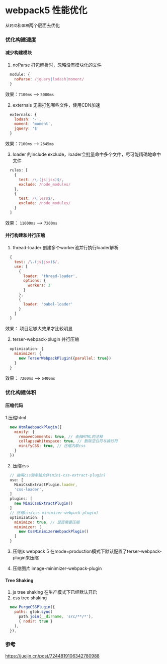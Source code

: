 # webpack5 性能优化
从`时间`和`体积`两个层面去优化

### 优化构建速度
#### 减少构建模块
1. noParse 打包解析时，忽略没有模块化的文件

```javascript
  module: {
    noParse: /jquery|lodash|moment/
  }
```

效果：`7100ms` --> `5000ms`

2. externals 无需打包哪些文件，使用CDN加速
```javascript
  externals: {
    lodash: '-',
    moment: 'moment',
    jquery: '$'
  }
```
效果：`7100ms` --> `2645ms`

3. loader 的include exclude，loader会批量命中多个文件，尽可能精确地命中文件
```javascript
  rules: [
    {
      test: /\.(js|jsx)$/,
      exclude: /node_modules/
    },
    {
      test: /\.less$/,
      exclude: /node_modules/
    }
  ]
```
效果： `11000ms` --> `7200ms`

#### 并行构建和并行压缩
1. thread-loader 创建多个worker池并行执行loader解析
```javascript
  {
    test: /\.(js|jsx)$/,
    use: [
      {
        loader: 'thread-loader',
        options: {
          workers: 3
        }
      },
      {
        loader: 'babel-loader'
      }
    ]
  }
```
效果： 项目足够大效果才比较明显

2. terser-webpack-plugin 并行压缩
```javascript
  optimization: {
    minimizer: {
      new TerserWebpackPlugin({parallel: true})
    }
  }
```
效果： `7200ms` --> `6400ms`

### 优化构建体积

#### 压缩代码
1.压缩html
```javascript
  new HtmlWebpackPlugin({
    minify: {
      removeComments: true, // 去掉HTML的注释
      collapseWhitespace: true, // 删除空白符与换行符
      minifyCSS: true, // 压缩内联css
    }
  })
```
2. 压缩css
```javascript
  // 抽离css到单独文件(mini-css-extract-plugin)
  use: [
    MiniCssExtractPlugin.loader,
    'css-loader',
  ]
  plugins: [
    new MiniCssExtractPlugin()
  ]
  // 压缩css(css-minimizer-webpack-plugin)
  optimization: {
    minimize: true, // 是否需要压缩
    minimizer: [
      new CssMinimizerWebpackPlugin()
    ]
  }
```
3. 压缩js
webpack 5 在mode=production模式下默认配置了terser-webpack-plugin来压缩

4. 压缩图片
image-minimizer-webpack-plugin

#### Tree Shaking
1. js tree shaking 在生产模式下已经默认开启
2. css tree shaking 
```javascript
  new PurgeCSSPlugin({
    paths: glob.sync(
      path.join(__dirname, 'src/**/*'),
      { nodir: true }
    ),
  }),
```

### 参考
https://juejin.cn/post/7244819106342780988